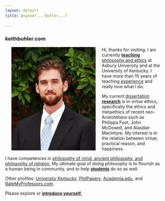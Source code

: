 ```yaml
---
layout: default
title: Anyone?... Buhler...?  

--- 
```


### keithbuhler.com

<img src="/img/keithbuhler-golden.png" alt="Keith" align="left" hspace="20"> 

Hi, thanks for visiting. I am currently [**teaching** philosophy and ethics](/teaching) at Asbury University and at the University of Kentucky. I have more  than 15 years of teaching [experience](/Buhler-CV) and really love what I do. 

My current [dissertation **research**](/research) is in virtue ethics, specifically the ethics and metaethics of recent neo-Aristotelians such as Philippa Foot, John McDowell, and Alasdair MacIntyre. My interest is in the relation between virtue, practical reason, and happiness.

I have competences in [philosophy of mind, ancient philosophy, and philosophy of religion.](https://uky.academia.edu/KeithBuhler) My ultimate goal of doing philosophy is to flourish as a human being in community, and to help [**students**](/philosophy) do so as well. 

Other profiles: [University Kentucky,](https://philosophy.as.uky.edu/users/kebu226) [PhilPapers,](http://philpapers.org/profile/47267) [Academia.edu,](https://uky.academia.edu/KeithBuhler) and [RateMyProfessors.com](http://www.ratemyprofessors.com/ShowRatings.jsp?tid=1822771). 

Please explore or [**introduce yourself**.](emailto:keithedbuhler@gmail.com)  

